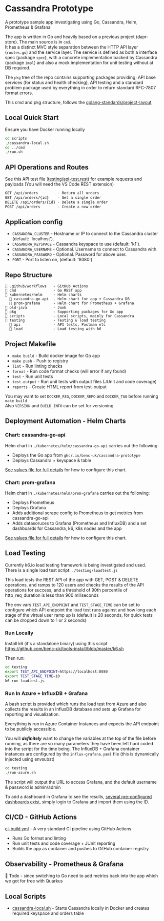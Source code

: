 # Cassandra Prototype

A prototype sample app investigating using Go, Cassandra, Helm, Prometheus & Grafana

The app is written in Go and heavily based on a previous project (dapr-store). The main source is in `cmd`.  
It has a distinct MVC style separation between the HTTP API layer (`routes.go`) and the service layer. The service is defined as both a interface spec (package `spec`), with a concrete implementation backed by Cassandra (package `impl`) and also a mock implementation for unit testing without at DB required.

The `pkg` tree of the repo contains supporting packages providing; API base services (for status and health checking), API testing and a standard problem package used by everything in order to return standard RFC-7807 format errors.

This cmd and pkg structure, follows the [golang-standards/project-layout](https://github.com/golang-standards/project-layout)

## Local Quick Start

Ensure you have Docker running locally

```bash
cd scripts
./cassandra-local.sh
cd ../cmd
./run.sh
```

## API Operations and Routes

See this API test file ([testing/api-test.rest](testing/api-test.rest)) for example requests and payloads (You will need the VS Code REST extension)

```bash
GET /api/orders         - Return all orders
GET /api/orders/{id}    - Get a single order
DELETE /api/orders/{id} - Delete a single order
POST /api/orders        - Create a new order
```

## Application config

- `CASSANDRA_CLUSTER` - Hostname or IP to connect to the Cassandra cluster (default: 'localhost').
- `CASSANDRA_KEYSPACE` - Cassandra keyspace to use (default: 'k1').
- `CASSANDRA_USERNAME` - Optional. Username to connect to Cassandra with.
- `CASSANDRA_PASSWORD` - Optional. Password for above user.
- `PORT` - Port to listen on, (default: '8080')

## Repo Structure

```
📂 .github/workflows   - GitHub Actions
📂 cmd                 - Go REST app
📂 kubernetes/helm     - Helm charts
  📂 cassandra-go-api  - Helm chart for app + Cassandra DB
  📂 prom-grafana      - Helm chart for Prometheus + Grafana
📂 old-java            - Junk
📂 pkg                 - Supporting packages for Go app
📂 scripts             - Local scripts, mainly for Cassandra
📂 testing             - Testing & load testing
  📂 api               - API tests, Postman etc
  📂 load              - Load testing with k6
```

## Project Makefile

- `make build` - Build docker image for Go app
- `make push` - Push to registry
- `lint` - Run linting checks
- `format` - Run code format checks (will error if any found)
- `test` - Run unit tests
- `test-output` - Run unit tests with output files (JUnit and code coverage)
- `reports` - Create HTML report from test-output

You may want to set `DOCKER_REG`, `DOCKER_REPO` and `DOCKER_TAG` before running `make build`  
Also `VERSION` and `BUILD_INFO` can be set for versioning

## Deployment Automation - Helm Charts

### Chart: cassandra-go-api

Helm chart in `./kubernetes/helm/cassandra-go-api` carries out the following:

- Deploys the Go app from `ghcr.io/benc-uk/cassandra-prototype`
- Deploys Cassandra + keyspace & table

[See values file for full details](kubernetes/helm/cassandra-go-api/Chart.yaml) for how to configure this chart.

### Chart: prom-grafana

Helm chart in `./kubernetes/helm/prom-grafana` carries out the following:

- Deploys Prometheus
- Deploys Grafana
- Adds additional scrape config to Prometheus to get metrics from cassandra-go-api
- Adds datasoruces to Grafana (Prometheus and InfluxDB) and a set dashboards for Cassandra, k6, k8s nodes and the app

[See values file for full details](kubernetes/helm/prom-grafana/Chart.yaml) for how to configure this chart.

## Load Testing

Currently k6.io load testing framework is being investigated and used.  
There is a single load test script: `./testing/loadtest.js`

This load tests the REST API of the app with GET, POST & DELETE operations, and ramps to 120 users and checks the results of the API operations for success, and a threshold of 90th percentile of http_req_duration is less than 900 millseconds

The env vars `TEST_API_ENDPOINT` and `TEST_STAGE_TIME` can be set to configure which API endpoint the load test runs against and how long each stage of the virtual user ramp up is (default is 20 seconds, for quick tests can be dropped down to 1 or 2 seconds)

### Run Locally

Install k6 (it's a standalone binary) using this script https://github.com/benc-uk/tools-install/blob/master/k6.sh

Then run:

```bash
cd testing
export TEST_API_ENDPOINT=https://localhost:8080
export TEST_STAGE_TIME=10
k6 run loadtest.js
```

### Run In Azure + InfluxDB + Grafana

A bash script is provided which runs the load test from Azure and also collects the results in an InfluxDB database and sets up Grafana for reporting and visualization.

Everything is run in Azure Container Instances and expects the API endpoint to be publicly accessible.

You will **_definitely_** want to change the variables at the top of the file before running, as there are so many parameters they have been left hard coded into the script for the time being. The InfluxDB + Grafana container instances are configured by the `influx-grafana.yaml` file (this is dynamically injected using envsubst)

```bash
cd testing
./run-azure.sh
```

The script will output the URL to access Grafana, and the default username & password is admin/admin

To add a dashboard in Grafana to see the results, [several pre-configured dashboards exist](https://k6.io/docs/results-visualization/influxdb-+-grafana#preconfigured-grafana-dashboards), simply login to Grafana and import them using the ID.

## CI/CD - GitHub Actions

[ci-build.yml](.github/workflows/ci-build.yml) - A very standard CI pipeline using GitHub Actions

- Runs Go format and linting
- Run unit tests and code coverage + JUnit reporting
- Builds the app as container and pushes to GitHub container registry

## Observability - Prometheus & Grafana

📝 Todo - since switching to Go need to add metrics back into the app which we got for free with Quarkus

## Local Scripts

- [cassandra-local.sh](./scripts/cassandra-local.sh) - Starts Cassandra locally in Docker and creates required keyspace and orders table
